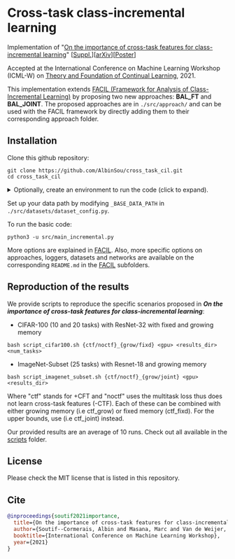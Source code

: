 # Cross-task class-incremental learning
Implementation of "[On the importance of cross-task features for class-incremental learning](https://drive.google.com/file/d/1Ygg18cKyTFXjBChung4uHs58w2bHYY_X/view)" 
[[Suppl.](https://drive.google.com/file/d/1npoxgZL43FIq0p4coIqxQ0xITgfAMzE0/view)][[arXiv](https://arxiv.org/abs/2106.11930)][[Poster](./docs/poster_ICML_workshop_2021.pdf)]

Accepted at the International Conference on Machine Learning Workshop (ICML-W) on
[Theory and Foundation of Continual Learning](https://sites.google.com/view/cl-theory-icml2021), 2021.

This implementation extends [FACIL (Framework for Analysis of Class-Incremental Learning)](https://github.com/mmasana/FACIL)
by proposing two new approaches: **BAL_FT** and **BAL_JOINT**. The proposed approaches are in `./src/approach/` and can
be used with the FACIL framework by directly adding them to their corresponding approach folder.

## Installation
Clone this github repository:
```
git clone https://github.com/AlbinSou/cross_task_cil.git
cd cross_task_cil
```

<details>
  <summary>Optionally, create an environment to run the code (click to expand).</summary>

  ### Using a conda environment
  Development environment based on Conda distribution. All dependencies are in `environment.yml` file.

  #### Create env
  To create a new environment check out the repository and type: 
  ```
  conda env create --file environment.yml --name crosstask
  ```
  *Notice:* set the appropriate version of your CUDA driver for `cudatoolkit` in `environment.yml`.

  #### Environment activation/deactivation
  ```
  conda activate crosstask
  conda deactivate
  ```

</details>

Set up your data path by modifying `_BASE_DATA_PATH` in `./src/datasets/dataset_config.py`.

To run the basic code:
```
python3 -u src/main_incremental.py
```
More options are explained in [FACIL](https://github.com/mmasana/FACIL). Also, more specific options on approaches,
loggers, datasets and networks are available on the corresponding `README.md` in the
[FACIL](https://github.com/mmasana/FACIL) subfolders.

## Reproduction of the results
We provide scripts to reproduce the specific scenarios proposed in 
_**On the importance of cross-task features for class-incremental learning**_:

* CIFAR-100 (10 and 20 tasks) with ResNet-32 with fixed and growing memory
```
bash script_cifar100.sh {ctf/noctf}_{grow/fixd} <gpu> <results_dir> <num_tasks>
```

* ImageNet-Subset (25 tasks) with Resnet-18 and growing memory
```
bash script_imagenet_subset.sh {ctf/noctf}_{grow/joint} <gpu> <results_dir>
```

Where "ctf" stands for +CFT and "noctf" uses the multitask loss thus does not learn cross-task features (-CTF). Each of these can be combined with either growing memory (i.e ctf_grow) or fixed memory (ctf_fixd). For the upper bounds, use (i.e ctf_joint) instead.

Our provided results are an average of 10 runs. Check out all available in the [scripts](./scripts) folder.

## License
Please check the MIT license that is listed in this repository.

## Cite
```bibtex
@inproceedings{soutif2021importance,
  title={On the importance of cross-task features for class-incremental learning},
  author={Soutif--Cormerais, Albin and Masana, Marc and Van de Weijer, Joost and Twardowski, Bart{\l}omiej},
  booktitle={International Conference on Machine Learning Workshop},
  year={2021}
}
```
